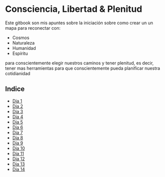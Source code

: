 # Consciencia, Libertad & Plenitud

Este gitbook son mis apuntes sobre la iniciación sobre como crear un un mapa para reconectar con:

- Cosmos
- Naturaleza
- Humanidad
- Espíritu

para conscientemente elegir nuestros caminos y tener plenitud, es decir, tener mas herramientas para que conscientemente pueda planificar nuestra cotidianidad

## Indice

- [Dia 1](dia-1/readme.md)
- [Dia 2](dia-2/readme.md)
- [Dia 3](dia-3/readme.md)
- [Dia 4](dia-4/readme.md)
- [Dia 5](dia-5/readme.md)
- [Dia 6](dia-6/readme.md)
- [Dia 7](dia-7/readme.md)
- [Dia 8](dia-8/readme.md)
- [Dia 9](dia-9/readme.md)
- [Dia 10](dia-10/readme.md)
- [Dia 11](dia-11/readme.md)
- [Dia 12](dia-12/readme.md)
- [Dia 13](dia-13/readme.md)
- [Dia 14](dia-14/readme.md)
